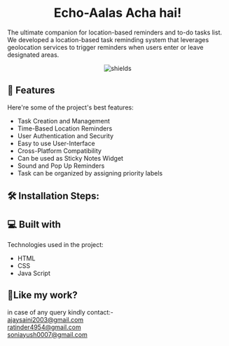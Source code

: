 <h1 align="center" id="title"><b>Echo</b>-Aalas Acha hai!</h1>

<p id="description">The ultimate companion for location-based reminders and to-do tasks list.<br>We developed a location-based task reminding system that leverages geolocation services to trigger reminders when users enter or leave designated areas.</p>

<p align="center"><img src="https://img.shields.io/badge/Echo-000000?style=flat-square" alt="shields"></p>

  
  
<h2>🧐 Features</h2>

Here're some of the project's best features:

*   Task Creation and Management
*   Time-Based Location Reminders
*   User Authentication and Security
*   Easy to use User-Interface
*   Cross-Platform Compatibility
*   Can be used as Sticky Notes Widget
*   Sound and Pop Up Reminders
*   Task can be organized by assigning priority labels

<h2>🛠️ Installation Steps:</h2>

  
  
<h2>💻 Built with</h2>

Technologies used in the project:

*   HTML
*   CSS
*   Java Script

<h2>💖Like my work?</h2>

in case of any query kindly contact:-  
ajaysaini2003@gmail.com  
ratinder4954@gmail.com  
soniayush0007@gmail.com
